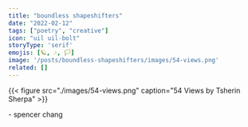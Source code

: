 ```yaml
---
title: "boundless shapeshifters"
date: "2022-02-12"
tags: ["poetry", "creative"]
icon: "uil uil-bolt"
storyType: 'serif'
emojis: [🪐, 🎶, 🏳️]
image: '/posts/boundless-shapeshifters/images/54-views.png'
related: []
---
```


{{< figure src="./images/54-views.png" caption="54 Views by Tsherin Sherpa" >}}

<div id="text-container">
    <div id="boundless-shapeshifters"></div>
    <p class="signoff">- spencer chang</p>
</div>

<script>
  const node = createTelescopicText([
    {text: "Texts are boundless shapeshifters, zealous freedom fighters, sacred holders of space.", replacements: [
      {og: "Texts", new: "Melodies for words", replacements: [
        {og: "Melodies", new: "Clear notes", replacements: [
          {og: "Clear notes", new: "Clear notes, interdependent chords", replacements: [
              {og: "Clear notes, interdependent chords", new: "Clear notes, interdependent chords, harmonic tones", replacements: []}
          ]}
        ]},
        {og: "words", new: "communes of letters", replacements: [
            {og: "letters", new: "curving letters", replacements: [
                {og: "curving letters", new: "curving, elegant letters", replacements: []}
            ]},
        ]}
      ]},
      {og: "shapeshifters", new: "shapeshifters (technicolor chameleons)", replacements: [
          {og: "technicolor chameleons", new: "technicolor chameleons, expanding universes", replacements: [
              {og: "expanding universes", new: "expanding universes, vibrant dancers", replacements: []}
          ]}
      ]},
      {og: "freedom fighters", new: "freedom fighters, champions of liberty", replacements: [
        {og: "champions of liberty", new: "champions of liberty, harbingers of divinity", replacements: []}
      ]},
      {og: "sacred", new: "sacred (laden with *gravitas*)", replacements: [
        {og: "laden with *gravitas*", new: "laden with *gravitas*, revered by followers", replacements: [
          {og: "revered by followers", new: "revered by followers, imparts visceral feeling", replacements: []}
        ]}
      ]},
      {og: "holders of space", new: "holders of space and keepers of time", replacements: [
        {og: "holders of space and keepers of time", new: "holders of space and keepers of time and protectors of life", replacements: []}
      ]},
    ]}
  ])
  const container = document.getElementById("boundless-shapeshifters")
  container.appendChild(node)
</script>
